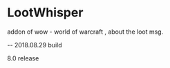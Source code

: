 # LootWhisper

addon of wow - world of warcraft , about the loot msg.

-- 2018.08.29 build 

8.0 release
